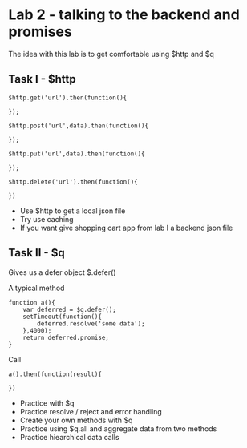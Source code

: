 # Lab 2 - talking to the backend and promises


The idea with this lab is to get comfortable using $http and $q

## Task I - $http

	$http.get('url').then(function(){
	
	});

	$http.post('url',data).then(function(){
	
	});
	
	$http.put('url',data).then(function(){
	
	});

	$http.delete('url').then(function(){
	
	})

- Use $http to get a local json file
- Try use caching
- If you want give shopping cart app from lab I a backend json file

## Task II - $q

Gives us a defer object
	$.defer()

A typical method

	function a(){
		var deferred = $q.defer();
		setTimeout(function(){
			deferred.resolve('some data');
		},4000);
		return deferred.promise;
	}
Call

	a().then(function(result){

	})
	

- Practice with $q
- Practice resolve / reject and error handling
- Create your own methods with $q
- Practice using $q.all and aggregate data from two methods
- Practice hiearchical data calls



